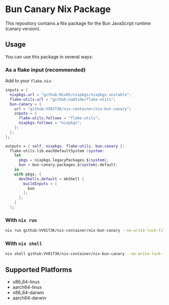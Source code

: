 # Bun Canary Nix Package

This repository contains a Nix package for the Bun JavaScript runtime (canary version).

## Usage

You can use this package in several ways:


### As a flake input (recommended)

Add to your `flake.nix`:

```nix
inputs = {
  nixpkgs.url = "github:NixOS/nixpkgs/nixpkgs-unstable";
  flake-utils.url = "github:numtide/flake-utils";
  bun-canary = {
    url = "github:VV01T3K/nix-container/nix-bun-canary";
    inputs = {
      flake-utils.follows = "flake-utils";
      nixpkgs.follows = "nixpkgs";
    };
  };
};

outputs = { self, nixpkgs, flake-utils, bun-canary }:
  flake-utils.lib.eachDefaultSystem (system:
    let
      pkgs = nixpkgs.legacyPackages.${system};
      bun = bun-canary.packages.${system}.default;
    in
    with pkgs; {
      devShells.default = mkShell {
        buildInputs = [
          bun
        ];
      };
    }
  );
```
### With `nix run`

```bash
nix run github:VV01T3K/nix-container/nix-bun-canary --no-write-lock-file
```

### With `nix shell`

```bash
nix shell github:VV01T3K/nix-container/nix-bun-canary --no-write-lock-file
```

## Supported Platforms

- x86_64-linux
- aarch64-linux
- x86_64-darwin
- aarch64-darwin